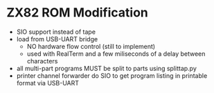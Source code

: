 # ZX82 ROM Modification
- SIO support instead of tape
- load from USB-UART bridge
  - NO hardware flow control (still to implement)
  - used with RealTerm and a few miliseconds of a delay between characters
- all multi-part programs MUST be split to parts using splittap.py	 
- printer channel forwarder do SIO to get program listing in printable format via USB-UART
